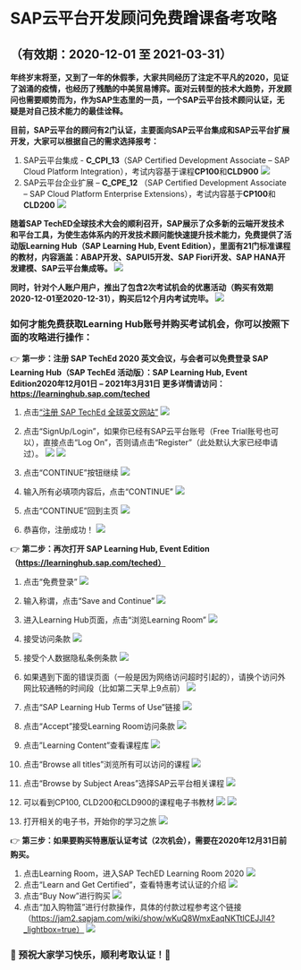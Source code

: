 # SAP云平台开发顾问免费蹭课备考攻略
## （有效期：2020-12-01 至 2021-03-31）

**年终岁末将至，又到了一年的休假季，大家共同经历了注定不平凡的2020，见证了汹涌的疫情，也经历了残酷的中美贸易博弈。面对云转型的技术大趋势，开发顾问也需要顺势而为，作为SAP生态里的一员，一个SAP云平台技术顾问认证，无疑是对自己技术能力的最佳诠释。**

**目前，SAP云平台的顾问有2门认证，主要面向SAP云平台集成和SAP云平台扩展开发，大家可以根据自己的需求选择报考：**
1. SAP云平台集成 - **C_CPI_13**（SAP Certified Development Associate – SAP Cloud Platform Integration），考试内容基于课程**CP100**和**CLD900**
![](_v_images/20201224162625324_22557.png)
2. SAP云平台企业扩展 – **C_CPE_12** （SAP Certified Development Associate – SAP Cloud Platform Enterprise Extensions），考试内容基于**CP100**和**CLD200**
 ![](_v_images/20201224163058268_15200.png)

**随着SAP TechED全球技术大会的顺利召开，SAP展示了众多新的云端开发技术和平台工具，为使生态体系内的开发技术顾问能快速提升技术能力，免费提供了活动版Learning Hub（SAP Learning Hub, Event Edition），里面有21门标准课程的教材，内容涵盖：ABAP开发、SAPUI5开发、SAP Fiori开发、SAP HANA开发建模、SAP云平台集成等。**
 ![](_v_images/20201224163110774_4722.png)

**同时，针对个人账户用户，推出了包含2次考试机会的优惠活动（购买有效期2020-12-01至2020-12-31），购买后12个月内考试完毕。**
![](_v_images/20201224163128323_4264.png)

### 如何才能免费获取Learning Hub账号并购买考试机会，你可以按照下面的攻略进行操作：

:point_right: **第一步：注册 SAP TechEd 2020 英文会议，与会者可以免费登录 SAP Learning Hub（SAP TechEd 活动版）：SAP Learning Hub, Event Edition2020年12月01日 – 2021年3月31日 更多详情请访问：https://learninghub.sap.com/teched**
1.	点击[“注册 SAP TechEd 全球英文网站”](https://pages.sapteched.com/sap/sapteched2020/index)
![](_v_images/20201224163145545_23343.png)

2.	点击“SignUp/Login”，如果你已经有SAP云平台账号（Free Trial账号也可以），直接点击“Log On”，否则请点击“Register”（此处默认大家已经申请过）。
![](_v_images/20201224163156785_32209.png)
![](_v_images/20201224163204537_23098.png)

4.	点击“CONTINUE”按钮继续
![](_v_images/20201224163256266_22341.png)

5.	输入所有必填项内容后，点击“CONTINUE”
![](_v_images/20201224163304044_19393.png)

6.	点击“CONTINUE”回到主页
![](_v_images/20201224163311798_1059.png)

7.	恭喜你，注册成功！
![](_v_images/20201224163318519_20335.png)

:point_right: **第二步：再次打开 SAP Learning Hub, Event Edition（https://learninghub.sap.com/teched）**
1.	点击“免费登录”
![](_v_images/20201224163328674_11878.png)

2.	输入称谓，点击“Save and Continue”
![](_v_images/20201224163335719_13409.png)
3.	进入Learning Hub页面，点击“浏览Learning Room”
![](_v_images/20201224163342196_18815.png)
4.	接受访问条款
![](_v_images/20201224163348033_9702.png)
5.	接受个人数据隐私条例条款
![](_v_images/20201224163353946_19099.png)
6.	如果遇到下面的错误页面（一般是因为网络访问超时引起的），请换个访问外网比较通畅的时间段（比如第二天早上9点前）
![](_v_images/20201224163400233_18218.png)
7.	点击“SAP Learning Hub Terms of Use”链接
![](_v_images/20201224163406257_2084.png)

8.	点击“Accept”接受Learning Room访问条款
![](_v_images/20201224163413820_32051.png)
9.	点击”Learning Content”查看课程库
![](_v_images/20201224163420643_8768.png)

10.	点击“Browse all titles”浏览所有可以访问的课程
![](_v_images/20201224163427533_25055.png)

11.	点击“Browse by Subject Areas”选择SAP云平台相关课程
![](_v_images/20201224163434824_9309.png)

12.	可以看到CP100, CLD200和CLD900的课程电子书教材
![](_v_images/20201224163447910_28615.png)
![](_v_images/20201224163456154_20491.png)
13.	打开相关的电子书，开始你的学习之旅
![](_v_images/20201224163505086_13868.png)

:point_right: **第三步：如果要购买特惠版认证考试（2次机会），需要在2020年12月31日前购买。**
1.	点击Learning Room，进入SAP TechED Learning Room 2020
![](_v_images/20201224163515675_17328.png)
2.	 点击“Learn and Get Certified”，查看特惠考试认证的介绍
![](_v_images/20201224163522953_7515.png)
3.	 点击“Buy Now”进行购买
![](_v_images/20201224163531472_993.png)
4.	 点击“加入购物篮”进行付款操作，具体的付款过程参考这个链接（https://jam2.sapjam.com/wiki/show/wKuQ8WmxEaqNKTtlCEJJI4?_lightbox=true）
![](_v_images/20201224163540303_18222.png)


### :tada: 预祝大家学习快乐，顺利考取认证！:tada:


